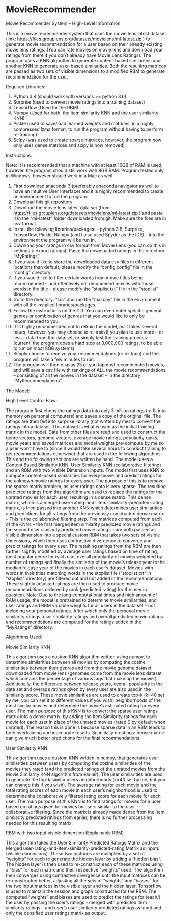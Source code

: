 # MovieRecommender

Movie Recommender System – High-Level Information

This is a movie recommender system that uses the movie lens latest dataset (link: https://files.grouplens.org/datasets/movielens/ml-latest.zip ) to generate movie recommendation for a user based on their already existing movie lens ratings. 
(You can rate movies on movie lens and download your ratings from there if you don’t already have Movie Lens Ratings). 
The program uses a KNN algorithm to generate content-based similarities and another KNN to generate user-based similarities. Both the resulting matrices are passed as two sets of visible dimensions to a modified RBM to generate recommendation for the user.


Required Libraries:

1)	Python 3.8 (should work with versions >= python 3.6)
2)	Surprise (used to convert movie ratings into a training dataset)
3)	Tensorflow (Used for the RBM)
4)	Numpy (Used for both, the item similarity KNN and the user similarity KNN)
5)	Pickle (used to save/load learned weights and matrices, in a highly compressed lzma format, to run the program without having to perform re-training)
6)	Scipy (was used to create sparse matrices, however, the program now only uses dense matrices and scipy is now removed)


Instructions:

Note: It is recommended that a machine with at least 16GB of RAM is used, however, the program should still work with 8GB RAM. Program tested only in Windows, however should work in a Mac as well
1)	First download anaconda 3 (preferably anaconda navigator as well to have an intuitive User Interface) and it is highly recommended to create an environment to run the program.
2)	Download this git repository
3)	Download the movie lens latest data set (from: https://files.grouplens.org/datasets/movielens/ml-latest.zip ) and paste it in the “ml-latest” folder downloaded from git. Make sure the files are in csv format.
4)	Install the following libraries/packages: - python 3.8, Surprise, Tensorflow, Pickle, Numpy (and I also used Spyder as the IDE) – into the environment the program will be run in.
5)	Download your ratings in csv format from Movie Lens (you can do this in settings > export ratings). Paste the downloaded ratings in the directory: “MyRatings”
6)	If you would like to store the downloaded data csv files in different locations than default, please modify the “config.config” file in the “config” directory.
7)	If you would like to filter certain words from movie titles being recommended – and effectively not recommend movies with those words in the title – please modify the “stoplist.txt” file in the “stoplist” directory.
8)	Go to the directory: “src” and run the “main.py” file in the environment with all the installed libraries/packages.
9)	Follow the instructions on the CLI. You can even enter specific general genres or combination of genres that you would like to only be recommended to you.
10)	It is highly recommended not to retrain the model, as it takes several hours, however, you may choose to re-train if you plan to use more – or less - data from the data set, or simply test the training process. (current, the program does a hard stop at 3,000,000 ratings, to be able to run on most 8GB systems)
11)	Simply choose to receive your recommendations (or re-train) and the program will take a few minutes to run.
12)	The program will then display 25 of you topmost recommended movies, and will save a csv file with rankings of ALL the movie recommendations – consisting of all the movies in the dataset – in the directory “MyReccomendations”


The Model:

High Level Control Flow:

The program first chops the ratings data into only 3 million ratings (to fit into memory on personal computers) and saves a copy of the original file. The ratings are then fed into surprise library (not written by me) to convert the ratings into a dataset. This dataset is what is used as the initial training matrix in the model. 
Data from other files are read and used to construct the genre vectors, genome vectors, average movie ratings, popularity ranks, movie years and saved matrices and model weights pre-compute by me so a user won’t have to (since it would take several hours to conduct training to get recommendations otherwise) that are used in the following algorithms. This and the following sections are written by hand.
The model uses a Content Based Similarity KNN, User Similarity KNN (collaborative filtering) and an RBM with two Visible Dimension inputs. 
The model first uses KNN to compute content-based similarities for every movie and predict ratings for the unknown movie ratings for every user. The purpose of this is to remove the sparse matrix problem, as user ratings data is very sparse. The resulting predicted ratings from this algorithm are used to replace the ratings for the unrated movies for each user, resulting in a dense matrix.
This dense matrix, which is a merged user-rating-and- item-similarity-predicted-rating matrix, is then passed into another KNN which determines user similarities and predictions for all ratings from the previously constructed dense matrix – This is the collaborative filtering step.
The matrices computed from each of the KNNs – the first merged item similarity predicted movie ratings and the second user similarity predicted movie ratings – are both passed as visible dimension into a special custom RBM that takes two sets of visible dimensions, which then uses contrastive divergence to converge and predict ratings for every user.
The resulting ratings from the RBM are then further slightly modified by average user ratings based on time of rating, most popular genre for each use, overall popularity of movies weighted by number of ratings and finally the similarity of the movie’s release year to the median release year of the movies in each user’s dataset.
Movies with words in their titles matching words in the stoplist file (“stoplist.txt” in “stoplist” directory) are filtered out and not added in the recommendations.
These slightly adjusted ratings are then used to produce movie recommendations ordered by rank (predicted rating) for the user in question. 
Note: Due to the long computational times and high amount of RAM usage, the model is pretrained to determine movie similarities, and user ratings and RBM variable weights for all users in the data set – not including your personal ratings. After which only the personal movie similarity ratings, user similarity ratings and overall predicted movie ratings and recommendations are computed for the ratings added in the “MyRatings” directory.

Algorithms Used:

Movie Similarity KNN

This algorithm uses a custom KNN algorithm written using numpy, to determine similarities between all movies by computing the cosine similarities between their genres and from the movie genome dataset downloaded from movie lens (genomes come from the movie lens dataset which contains the percentage of various tags that make up the movie.) Additionally, the difference between release years, overall popularity in the data set and overage ratings given by every user are also used in the similarity score.
These movie similarities are used to create top-k (k=40 set by me, you can set it to different values if you wish) neighborhoods of the most similar movies and determine the movie’s estimated rating for every user.
The main purpose of this KNN is to convert the sparse user ratings matrix into a dense matrix, by adding the Item Similarity ratings for each movie for each user in place of the unrated movies (rated 0 by default when unrated). 
The reason this is done is because sparse data in an RBM leads to both overtraining and inaccurate results. So initially creating a dense matric can give much better predictions for the final recommendations.

User Similarity KNN

This algorithm uses a custom KNN written in numpy, that generates user similarities between users by computing the cosine similarities of the movies they rated (and the predicted ratings of the unrated movies from the Movie Similarity KNN algorithm from earlier).
The user similarities are used to generate the top-k similar users neighborhoods (k=40 set by me, but you can change this if you wish). The average rating for each movie and the total rating scores of each movie in each user’s neighborhood is used to determine the collaboratively filtered rating score for each movie for each user.
The main purpose of this KNN is to find ratings for movies for a user based on ratings given for movies by users similar to the user – collaborative filtering. Since the matrix is already made dense from the item similarity predicted ratings from earlier, there is no further processing needed for this resulting matrix.

RBM with two input visible dimension (Explainable RBM)

This algorithm takes the User Similarity Predicted Ratings Matrix and the Merged user-rating-and-item-similarity-predicted-rating Matrix as inputs (visible dimensions). These two matrices are multiplied by a set of “weights” for each to generate the hidden layer by adding a “hidden bias”. The hidden layer is then used to re-construct each of these matrices using a “bias” for each matrix and their respective “weights” used. The algorithm then converges using contrastive divergence until the input matrices can be re-constructed better, adjusting all the sets of “weights” and “biases” for the two input matrices in the visible layer and the hidden layer. Tensorflow is used to maintain the session and graph constructed for the RBM.
The computed “weights” and biases are used to predict the ratings for (each/) the user by passing the user’s ratings - merged with predicted item similarity ratings – and user’s user similarity predicted ratings as input and only the densified user ratings matrix as output.

 
